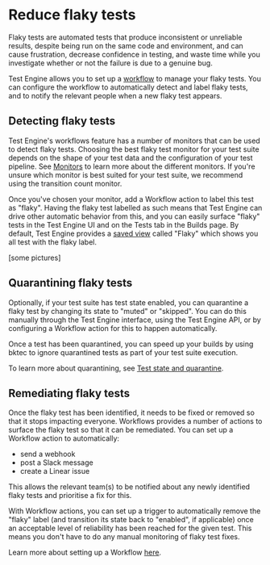 # Reduce flaky tests

Flaky tests are automated tests that produce inconsistent or unreliable results, despite being run on the same code and environment, and can cause frustration, decrease confidence in testing, and waste time while you investigate whether or not the failure is due to a genuine bug.

Test Engine allows you to set up a [workflow](/docs/test-engine/workflows) to manage your flaky tests. You can configure the workflow to automatically detect and label flaky tests, and to notify the relevant people when a new flaky test appears.

## Detecting flaky tests

Test Engine's workflows feature has a number of monitors that can be used to detect flaky tests. Choosing the best flaky test monitor for your test suite depends on the shape of your test data and the configuration of your test pipeline. See [Monitors](/docs/test-engine/workflows/monitors) to learn more about the different monitors. If you're unsure which monitor is best suited for your test suite, we recommend using the transition count monitor.

Once you've chosen your monitor, add a Workflow action to label this test as "flaky". Having the flaky test labelled as such means that Test Engine can drive other automatic behavior from this, and you can easily surface "flaky" tests in the Test Engine UI and on the Tests tab in the Builds page. By default, Test Engine provides a [saved view](/docs/test-engine/test-suites/saved-views) called "Flaky" which shows you all test with the flaky label.

[some pictures]

## Quarantining flaky tests

Optionally, if your test suite has test state enabled, you can quarantine a flaky test by changing its state to "muted" or "skipped". You can do this manually through the Test Engine interface, using the Test Engine API, or by configuring a Workflow action for this to happen automatically.

Once a test has been quarantined, you can speed up your builds by using bktec to ignore quarantined tests as part of your test suite execution.

To learn more about quarantining, see [Test state and quarantine](/docs/test-engine/test-suites/test-state-and-quarantine).

## Remediating flaky tests

Once the flaky test has been identified, it needs to be fixed or removed so that it stops impacting everyone. Workflows provides a number of actions to surface the flaky test so that it can be remediated. You can set up a Workflow action to automatically:

- send a webhook
- post a Slack message
- create a Linear issue

This allows the relevant team(s) to be notified about any newly identified flaky tests and prioritise a fix for this.

With Workflow actions, you can set up a trigger to automatically remove the "flaky" label (and transition its state back to "enabled", if applicable) once an acceptable level of reliability has been reached for the given test. This means you don't have to do any manual monitoring of flaky test fixes.

Learn more about setting up a Workflow [here](/docs/test-engine/workflows).
